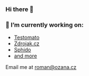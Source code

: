 ### Hi there 👋

### 🔭 I’m currently working on:

- [Testomato](https://www.testomato.com/)
- [Zdrojak.cz](https://www.zdrojak.cz/)
- [Sphido](https://sphido.cz/)
- [and more](https://ozana.cz)

Email me at roman@ozana.cz

